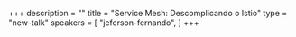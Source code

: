 +++
description = ""
title = "Service Mesh: Descomplicando o Istio"
type = "new-talk"
speakers = [
        "jeferson-fernando",
]
+++
